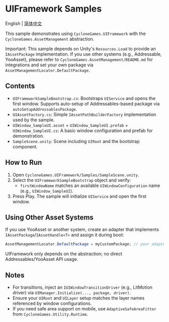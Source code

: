 # UIFramework Samples

English | [简体中文](README.SCH.md)

This sample demonstrates using `CycloneGames.UIFramework` with the `CycloneGames.AssetManagement` abstraction.

Important: This sample depends on Unity's `Resources.Load` to provide an `IAssetPackage` implementation. If you use other systems (e.g., Addressable, YooAsset), please refer to `CycloneGames.AssetManagement/README.md` for integrations and set your own package via `AssetManagementLocator.DefaultPackage`.

## Contents

- `UIFrameworkSampleBootstrap.cs`: Bootstraps `UIService` and opens the first window. Supports auto-setup of Addressables-based package via `autoSetupAddressablesPackage`.
- `UIAssetFactory.cs`: Simple `IAssetPathBuilderFactory` implementation used by the sample.
- `UIWindow_SampleUI.asset` + `UIWindow_SampleUI.prefab` + `UIWindow_SampleUI.cs`: A basic window configuration and prefab for demonstration.
- `SampleScene.unity`: Scene including `UIRoot` and the bootstrap component.

## How to Run

1. Open `CycloneGames.UIFramework/Samples/SampleScene.unity`.
2. Select the `UIFrameworkSampleBootstrap` object and verify:
   - `firstWindowName` matches an available `UIWindowConfiguration` name (e.g., `UIWindow_SampleUI`).
3. Press Play. The sample will initialize `UIService` and open the first window.

## Using Other Asset Systems

If you use YooAsset or another system, create an adapter that implements `IAssetPackage`/`IAssetHandle<T>` and assign it during boot:

```csharp
AssetManagementLocator.DefaultPackage = myCustomPackage; // your adapter
```

UIFramework only depends on the abstraction; no direct Addressables/YooAsset API usage.

## Notes

- For transitions, inject an `IUIWindowTransitionDriver` (e.g., LitMotion driver) via `UIManager.Initialize(..., package, driver)`.
- Ensure your `UIRoot` and `UILayer` setup matches the layer names referenced by window configurations.
- If you need safe area support on mobile, use `AdaptiveSafeAreaFitter` from `CycloneGames.Utility.Runtime`.

